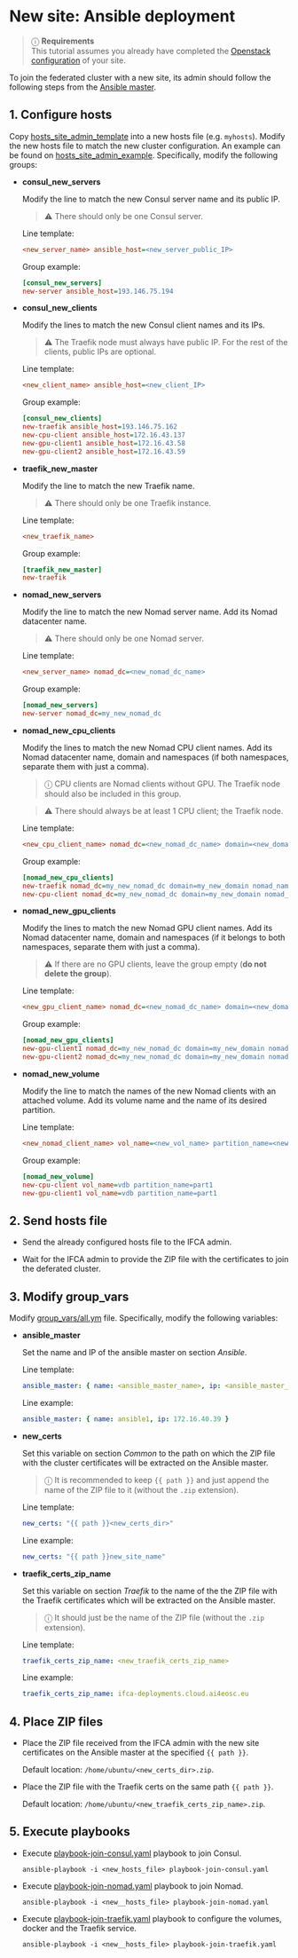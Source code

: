 # New site: Ansible deployment

> ⓘ  **Requirements** \
> This tutorial assumes you already have completed the
> [Openstack configuration](./site_openstack.md) of your site.

To join the federated cluster with a new site, its admin should follow the following
steps from the [Ansible master](../README.md#ansible-configuration).


## 1. Configure hosts

Copy [hosts_site_admin_template](../hosts_site_admin_template) into a new hosts file (e.g. `myhosts`).
Modify the new hosts file to match the new cluster configuration. An example can be found on [hosts_site_admin_example](../hosts_site_admin_example).
Specifically, modify the following groups:

- **consul_new_servers**

    Modify the line to match the new Consul server name and its public IP.

    > ⚠ There should only be one Consul server.

    Line template:
    ```ini
    <new_server_name> ansible_host=<new_server_public_IP>
    ```

    Group example:
    ```ini
    [consul_new_servers]
    new-server ansible_host=193.146.75.194
    ```

- **consul_new_clients**

    Modify the lines to match the new Consul client names and its IPs.

    > ⚠ The Traefik node must always have public IP.
    > For the rest of the clients, public IPs are optional.

    Line template:
    ```ini
    <new_client_name> ansible_host=<new_client_IP>
    ```

    Group example:
    ```ini
    [consul_new_clients]
    new-traefik ansible_host=193.146.75.162
    new-cpu-client ansible_host=172.16.43.137
    new-gpu-client1 ansible_host=172.16.43.58
    new-gpu-client2 ansible_host=172.16.43.59
    ```

- **traefik_new_master**

    Modify the line to match the new Traefik name.

    > ⚠ There should only be one Traefik instance.

    Line template:
    ```ini
    <new_traefik_name>
    ```

    Group example:
    ```ini
    [traefik_new_master]
    new-traefik
    ```

- **nomad_new_servers**

    Modify the line to match the new Nomad server name. Add its Nomad datacenter name.

    > ⚠ There should only be one Nomad server.

    Line template:
    ```ini
    <new_server_name> nomad_dc=<new_nomad_dc_name>
    ```

    Group example:
    ```ini
    [nomad_new_servers]
    new-server nomad_dc=my_new_nomad_dc
    ```
- **nomad_new_cpu_clients**

    Modify the lines to match the new Nomad CPU client names. Add its Nomad datacenter name, domain and namespaces (if both namespaces, separate them with just a comma).

    > ⓘ CPU clients are Nomad clients without GPU. The Traefik node should also be
    > included in this group.

    > ⚠ There should always be at least 1 CPU client; the Traefik node.

    Line template:
    ```ini
    <new_cpu_client_name> nomad_dc=<new_nomad_dc_name> domain=<new_domain> nomad_namespaces=<namespace1,namespace2>
    ```

    Group example:
    ```ini
    [nomad_new_cpu_clients]
    new-traefik nomad_dc=my_new_nomad_dc domain=my_new_domain nomad_namespaces=ai4eosc,imagine
    new-cpu-client nomad_dc=my_new_nomad_dc domain=my_new_domain nomad_namespaces=ai4eosc,imagine
    ```
    
- **nomad_new_gpu_clients**

    Modify the lines to match the new Nomad GPU client names. Add its Nomad datacenter name, domain and namespaces (if it belongs to both namespaces, separate them with just a comma).

    > ⚠ If there are no GPU clients, leave the group empty (**do not delete the group**).

    Line template:
    ```ini
    <new_gpu_client_name> nomad_dc=<new_nomad_dc_name> domain=<new_domain> nomad_namespaces=<namespace1,namespace2>
    ```

    Group example:
    ```ini
    [nomad_new_gpu_clients]
    new-gpu-client1 nomad_dc=my_new_nomad_dc domain=my_new_domain nomad_namespaces=ai4eosc,imagine
    new-gpu-client2 nomad_dc=my_new_nomad_dc domain=my_new_domain nomad_namespaces=imagine
    ```

- **nomad_new_volume**

    Modify the line to match the names of the new Nomad clients with an attached volume. Add its volume name and the name of its desired partition.

    Line template:
    ```ini
    <new_nomad_client_name> vol_name=<new_vol_name> partition_name=<new_partition_name>
    ````

    Group example:
    ```ini
    [nomad_new_volume]
    new-cpu-client vol_name=vdb partition_name=part1
    new-gpu-client1 vol_name=vdb partition_name=part1
    ```


## 2. Send hosts file

- Send the already configured hosts file to the IFCA admin.

- Wait for the IFCA admin to provide the ZIP file with the certificates to join the deferated cluster.


## 3. Modify group_vars

Modify [group_vars/all.ym](../group_vars/all.yml) file.
Specifically, modify the following variables:

- **ansible_master**

    Set the name and IP of the ansible master on section *Ansible*.

    Line template:
    ```yaml
    ansible_master: { name: <ansible_master_name>, ip: <ansible_master_ip }
    ```

    Line example:
    ```yaml
    ansible_master: { name: ansible1, ip: 172.16.40.39 }
    ```

- **new_certs**

    Set this variable on section *Common* to the path on which the ZIP file with the
    cluster certificates will be extracted on the Ansible master.

    > ⓘ It is recommended to keep `{{ path }}` and just append the name of the ZIP
    > file to it (without the `.zip` extension).

    Line template:
    ```yaml
    new_certs: "{{ path }}<new_certs_dir>"
    ```

    Line example:
    ```yaml
    new_certs: "{{ path }}new_site_name"
    ```

- **traefik_certs_zip_name**

    Set this variable on section *Traefik* to the name of the the ZIP file with the
    Traefik certificates which will be extracted on the Ansible master.

    > ⓘ It should just be the name of the ZIP file (without the `.zip` extension).

    Line template:
    ```yaml
    traefik_certs_zip_name: <new_traefik_certs_zip_name>
    ```

    Line example:
    ```yaml
    traefik_certs_zip_name: ifca-deployments.cloud.ai4eosc.eu
    ```

## 4. Place ZIP files

- Place the ZIP file received from the IFCA admin with the new site certificates on the Ansible master at the specified `{{ path }}`.
  
  Default location: `/home/ubuntu/<new_certs_dir>.zip`.
  
- Place the ZIP file with the Traefik certs on the same path `{{ path }}`.
  
  Default location: `/home/ubuntu/<new_traefik_certs_zip_name>.zip`.


## 5. Execute playbooks

* Execute [playbook-join-consul.yaml](../playbook-join-consul.yaml) playbook to join Consul.

    ```console
    ansible-playbook -i <new_hosts_file> playbook-join-consul.yaml
    ```

* Execute [playbook-join-nomad.yaml](../playbook-join-nomad.yaml) playbook to join Nomad.

    ```console
    ansible-playbook -i <new__hosts_file> playbook-join-nomad.yaml
    ```

* Execute [playbook-join-traefik.yaml](../playbook-join-traefik.yaml) playbook to configure the volumes, docker and the Traefik service.

    ```console
    ansible-playbook -i <new__hosts_file> playbook-join-traefik.yaml
    ```

